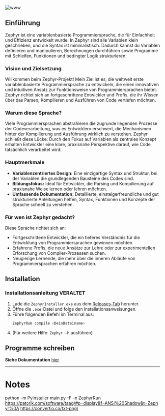 ![www](https://github.com/user-attachments/assets/621614f4-354e-4368-832e-184b75503e86)

## Einführung

Zephyr ist eine variablenbasierte Programmiersprache, die für Einfachheit und Effizienz entwickelt wurde. In Zephyr sind alle Variablen klein geschrieben, und die Syntax ist minimalistisch. Dadurch kannst du Variablen definieren und manipulieren, Berechnungen durchführen sowie Programme mit Schleifen, Funktionen und bedingter Logik strukturieren.

### Vision und Zielsetzung

Willkommen beim Zephyr-Projekt! Mein Ziel ist es, die weltweit erste variablenbasierte Programmiersprache zu entwickeln, die einen innovativen und intuitiven Ansatz zur Funktionsweise von Programmiersprachen bietet. Zephyr richtet sich an fortgeschrittene Entwickler und Profis, die ihr Wissen über das Parsen, Kompilieren und Ausführen von Code vertiefen möchten.

### Warum diese Sprache?

Viele Programmiersprachen abstrahieren die zugrunde liegenden Prozesse der Codeverarbeitung, was es Entwicklern erschwert, die Mechanismen hinter der Kompilierung und Ausführung wirklich zu verstehen. Zephyr schließt diese Lücke: Durch den Fokus auf Variablen als zentrales Konzept erhalten Entwickler eine klare, praxisnahe Perspektive darauf, wie Code tatsächlich verarbeitet wird.

### Hauptmerkmale

- **Variablenzentriertes Design:** Eine einzigartige Syntax und Struktur, bei der Variablen die grundlegenden Bausteine des Codes sind.
- **Bildungsfokus:** Ideal für Entwickler, die Parsing und Kompilierung auf praxisnahe Weise lernen oder lehren möchten.
- **Umfassende Dokumentation:** Detaillierte, einsteigerfreundliche und gut strukturierte Anleitungen helfen, Syntax, Funktionen und Konzepte der Sprache schnell zu verstehen.

### Für wen ist Zephyr gedacht?

Diese Sprache richtet sich an:

- Fortgeschrittene Entwickler, die ein tieferes Verständnis für die Entwicklung von Programmiersprachen gewinnen möchten.
- Erfahrene Profis, die neue Ansätze zur Lehre oder zur experimentellen Erforschung von Compiler-Prozessen suchen.
- Neugierige Lernende, die mehr über die inneren Abläufe von Programmiersprachen erfahren möchten.

## Installation

### Installationsanleitung VERALTET

1. Lade die `ZephyrInstaller.exe` aus dem [Releases-Tab](https://github.com/DeyanM1/Zephyr/releases) herunter.
2. Öffne die `.exe`-Datei und folge den Installationsanweisungen.
3. Führe folgenden Befehl im Terminal aus:
    ```sh
    ZephyrRun compile <DeinDateiname>
    ```
4. (Für weitere Hilfe: `Zephyr -h` ausführen)

## Programme schreiben

**Siehe Dokumentation** [hier](https://github.com/DeyanM1/Zephyr/blob/main/documentation.md)


---
# Notes

python -m PyInstaller main.py -F -n ZephyrRun
https://patorjk.com/software/taag/#p=display&f=ANSI%20Shadow&t=Zephyr%0A
https://convertio.co/txt-png/

